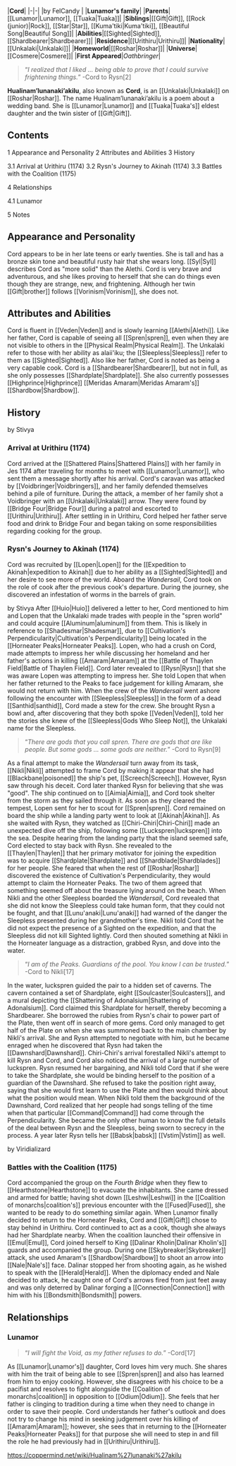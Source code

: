 |**Cord**|
|-|-|
|by  FelCandy |
|**Lunamor's family**|
|**Parents**|[[Lunamor\|Lunamor]], [[Tuaka\|Tuaka]]|
|**Siblings**|[[Gift\|Gift]], [[Rock (junior)\|Rock]], [[Star\|Star]], [[Kuma'tiki\|Kuma'tiki]], [[Beautiful Song\|Beautiful Song]]|
|**Abilities**|[[Sighted\|Sighted]], [[Shardbearer\|Shardbearer]]|
|**Residence**|[[Urithiru\|Urithiru]]|
|**Nationality**|[[Unkalaki\|Unkalaki]]|
|**Homeworld**|[[Roshar\|Roshar]]|
|**Universe**|[[Cosmere\|Cosmere]]|
|**First Appeared**|*Oathbringer*|

>“*I realized that I liked ... being able to prove that I could survive frightening things.*”
\-Cord to Rysn[2]


**Hualinam’lunanaki’akilu**, also known as **Cord**, is an [[Unkalaki\|Unkalaki]] on [[Roshar\|Roshar]]. The name Hualinam’lunanaki’akilu is a poem about a wedding band. She is [[Lunamor\|Lunamor]] and [[Tuaka\|Tuaka's]] eldest daughter and the twin sister of [[Gift\|Gift]].

## Contents

1 Appearance and Personality
2 Attributes and Abilities
3 History

3.1 Arrival at Urithiru (1174)
3.2 Rysn's Journey to Akinah (1174)
3.3 Battles with the Coalition (1175)


4 Relationships

4.1 Lunamor


5 Notes


## Appearance and Personality
Cord appears to be in her late teens or early twenties. She is tall and has a bronze skin tone and beautiful rusty hair that she wears long. [[Syl\|Syl]] describes Cord as "more solid" than the Alethi.
Cord is very brave and adventurous, and she likes proving to herself that she can do things even though they are strange, new, and frightening. Although her twin [[Gift\|brother]] follows [[Vorinism\|Vorinism]], she does not.

## Attributes and Abilities
Cord is fluent in [[Veden\|Veden]] and is slowly learning [[Alethi\|Alethi]]. Like her father, Cord is capable of seeing all [[Spren\|spren]], even when they are not visible to others in the [[Physical Realm\|Physical Realm]]. The Unkalaki refer to those with her ability as alaii'iku; the [[Sleepless\|Sleepless]] refer to them as [[Sighted\|Sighted]]. Also like her father, Cord is noted as being a very capable cook. Cord is a [[Shardbearer\|Shardbearer]], but not in full, as she only possesses [[Shardplate\|Shardplate]]. She also currently possesses [[Highprince\|Highprince]] [[Meridas Amaram\|Meridas Amaram's]] [[Shardbow\|Shardbow]].

## History
 by  Stivya 
### Arrival at Urithiru (1174)
Cord arrived at the [[Shattered Plains\|Shattered Plains]] with her family in Jes 1174 after traveling for months to meet with [[Lunamor\|Lunamor]], who sent them a message shortly after his arrival. Cord's caravan was attacked by [[Voidbringer\|Voidbringers]], and her family defended themselves behind a pile of furniture. During the attack, a member of her family shot a Voidbringer with an [[Unkalaki\|Unkalaki]] arrow. They were found by [[Bridge Four\|Bridge Four]] during a patrol and escorted to [[Urithiru\|Urithiru]]. After settling in in Urithiru, Cord helped her father serve food and drink to Bridge Four and began taking on some responsibilities regarding cooking for the group.

### Rysn's Journey to Akinah (1174)
Cord was recruited by [[Lopen\|Lopen]] for the [[Expedition to Akinah\|expedition to Akinah]] due to her ability as a [[Sighted\|Sighted]] and her desire to see more of the world. Aboard the *Wandersail*, Cord took on the role of cook after the previous cook's departure. During the journey, she discovered an infestation of worms in the barrels of grain.

 by  Stivya 
After [[Huio\|Huio]] delivered a letter to her, Cord mentioned to him and Lopen that the Unkalaki made trades with people in the "spren world" and could acquire [[Aluminum\|aluminum]] from them. This is likely in reference to [[Shadesmar\|Shadesmar]], due to [[Cultivation's Perpendicularity\|Cultivation's Perpendicularity]] being located in the [[Horneater Peaks\|Horneater Peaks]]. Lopen, who had a crush on Cord, made attempts to impress her while discussing her homeland and her father's actions in killing [[Amaram\|Amaram]] at the [[Battle of Thaylen Field\|Battle of Thaylen Field]]. Cord later revealed to [[Rysn\|Rysn]] that she was aware Lopen was attempting to impress her. She told Lopen that when her father returned to the Peaks to face judgement for killing Amaram, she would not return with him.
When the crew of the *Wandersail* went ashore following the encounter with [[Sleepless\|Sleepless]] in the form of a dead [[Santhid\|santhid]], Cord made a stew for the crew. She brought Rysn a bowl and, after discovering that they both spoke [[Veden\|Veden]], told her the stories she knew of the [[Sleepless\|Gods Who Sleep Not]], the Unkalaki name for the Sleepless.

>“*There are gods that you call spren. There are gods that are like people. But some gods ... some gods are neither.*”
\-Cord to Rysn[9]

As a final attempt to make the *Wandersail* turn away from its task, [[Nikli\|Nikli]] attempted to frame Cord by making it appear that she had [[Blackbane\|poisoned]] the ship's pet, [[Screech\|Screech]]. However, Rysn saw through his deceit. Cord later thanked Rysn for believing that she was "good". The ship continued on to [[Aimia\|Aimia]], and Cord took shelter from the storm as they sailed through it. As soon as they cleared the tempest, Lopen sent for her to scout for [[Spren\|spren]].
Cord remained on board the ship while a landing party went to look at [[Akinah\|Akinah]]. As she waited with Rysn, they watched as [[Chiri-Chiri\|Chiri-Chiri]] made an unexpected dive off the ship, following some [[Luckspren\|luckspren]] into the sea. Despite hearing from the landing party that the island seemed safe, Cord elected to stay back with Rysn. She revealed to the [[Thaylen\|Thaylen]] that her primary motivator for joining the expedition was to acquire [[Shardplate\|Shardplate]] and [[Shardblade\|Shardblades]] for her people. She feared that when the rest of [[Roshar\|Roshar]] discovered the existence of Cultivation's Perpendicularity, they would attempt to claim the Horneater Peaks. The two of them agreed that something seemed off about the treasure lying around on the beach.
When Nikli and the other Sleepless boarded the *Wandersail*, Cord revealed that she did not know the Sleepless could take human form, that they could not be fought, and that [[Lunu'anaki\|Lunu'anaki]] had warned of the danger the Sleepless presented during her grandmother's time. Nikli told Cord that he did not expect the presence of a Sighted on the expedition, and that the Sleepless did not kill Sighted lightly. Cord then shouted something at Nikli in the Horneater language as a distraction, grabbed Rysn, and dove into the water.

>“*I am of the Peaks. Guardians of the pool. You know I can be trusted.*”
\-Cord to Nikli[17]

In the water, luckspren guided the pair to a hidden set of caverns. The cavern contained a set of Shardplate, eight [[Soulcaster\|Soulcasters]], and a mural depicting the [[Shattering of Adonalsium\|Shattering of Adonalsium]]. Cord claimed this Shardplate for herself, thereby becoming a Shardbearer. She borrowed the rubies from Rysn's chair to power part of the Plate, then went off in search of more gems. Cord only managed to get half of the Plate on when she was summoned back to the main chamber by Nikli's arrival. She and Rysn attempted to negotiate with him, but he became enraged when he discovered that Rysn had taken the [[Dawnshard\|Dawnshard]]. Chiri-Chiri's arrival forestalled Nikli's attempt to kill Rysn and Cord, and Cord also noticed the arrival of a large number of luckspren. Rysn resumed her bargaining, and Nikli told Cord that if she were to take the Shardplate, she would be binding herself to the position of a guardian of the Dawnshard. She refused to take the position right away, saying that she would first learn to use the Plate and then would think about what the position would mean. When Nikli told them the background of the Dawnshard, Cord realized that her people had songs telling of the time when that particular [[Command\|Command]] had come through the Perpendicularity. She became the only other human to know the full details of the deal between Rysn and the Sleepless, being sworn to secrecy in the process. A year later Rysn tells her [[Babsk\|babsk]] [[Vstim\|Vstim]] as well.

 by  Viridializard 
### Battles with the Coalition (1175)
Cord accompanied the group on the *Fourth Bridge* when they flew to [[Hearthstone\|Hearthstone]] to evacuate the inhabitants. She came dressed and armed for battle; having shot down [[Leshwi\|Leshwi]] in the [[Coalition of monarchs\|coalition's]] previous encounter with the [[Fused\|Fused]], she wanted to be ready to do something similar again. When Lunamor finally decided to return to the Horneater Peaks, Cord and [[Gift\|Gift]] chose to stay behind in Urithiru. Cord continued to act as a cook, though she always had her Shardplate nearby.
When the coalition launched their offensive in [[Emul\|Emul]], Cord joined herself to King [[Dalinar Kholin\|Dalinar Kholin's]] guards and accompanied the group. During one [[Skybreaker\|Skybreaker]] attack, she used Amaram's [[Shardbow\|Shardbow]] to shoot an arrow into [[Nale\|Nale's]] face. Dalinar stopped her from shooting again, as he wished to speak with the [[Herald\|Herald]]. When the diplomacy ended and Nale decided to attack, he caught one of Cord's arrows fired from just feet away and was only deterred by Dalinar forging a [[Connection\|Connection]] with him with his [[Bondsmith\|Bondsmith]] powers.

## Relationships
### Lunamor
>“*I will fight the Void, as my father refuses to do.*”
\-Cord[17]


As [[Lunamor\|Lunamor's]] daughter, Cord loves him very much. She shares with him the trait of being able to see [[Spren\|spren]] and also has learned from him to enjoy cooking. However, she disagrees with his choice to be a pacifist and resolves to fight alongside the [[Coalition of monarchs\|coalition]] in opposition to [[Odium\|Odium]]. She feels that her father is clinging to tradition during a time when they need to change in order to save their people. Cord understands her father's outlook and does not try to change his mind in seeking judgement over his killing of [[Amaram\|Amaram]]; however, she sees that in returning to the [[Horneater Peaks\|Horneater Peaks]] for that purpose she will need to step in and fill the role he had previously had in [[Urithiru\|Urithiru]].



https://coppermind.net/wiki/Hualinam%27lunanaki%27akilu